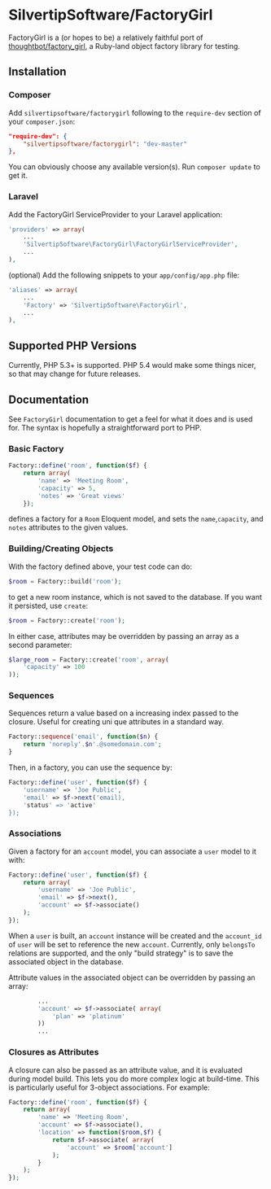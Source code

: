# SilvertipSoftware/FactoryGirl

FactoryGirl is a (or hopes to be) a relatively faithful port of [thoughtbot/factory_girl](https://github.com/thoughtbot/factory_girl), a Ruby-land object factory library for testing.


## Installation

### Composer

Add `silvertipsoftware/factorygirl` following to the `require-dev` section of your `composer.json`:

```json
"require-dev": {
    "silvertipsoftware/factorygirl": "dev-master"
},
```

You can obviously choose any available version(s). Run `composer update` to get it.

### Laravel

Add the FactoryGirl ServiceProvider to your Laravel application:

```php
'providers' => array(
    ...
    'SilvertipSoftware\FactoryGirl\FactoryGirlServiceProvider',
    ...
),
```

(optional) Add the following snippets to your `app/config/app.php` file:

```php
'aliases' => array(
    ...
    'Factory' => 'SilvertipSoftware\FactoryGirl',
    ...
),
```


## Supported PHP Versions

Currently, PHP 5.3+ is supported. PHP 5.4 would make some things nicer, so that may change for future releases.


## Documentation

See `FactoryGirl` documentation to get a feel for what it does and is used for. The syntax is hopefully a straightforward port to PHP.

### Basic Factory

```php
Factory::define('room', function($f) {
    return array(
        'name' => 'Meeting Room',
        'capacity' => 5,
        'notes' => 'Great views'
    });
```

defines a factory for a `Room` Eloquent model, and sets the `name`,`capacity`, and `notes` attributes to the given values.

### Building/Creating Objects

With the factory defined above, your test code can do:

```php
$room = Factory::build('room');
```

to get a new room instance, which is not saved to the database. If you want it persisted, use `create`:

```php
$room = Factory::create('room');
```

In either case, attributes may be overridden by passing an array as a second parameter:

```php
$large_room = Factory::create('room', array(
    'capacity' => 100
));
```

### Sequences

Sequences return a value based on a increasing index passed to the closure. Useful for creating uni
que attributes in a standard way.

```php
Factory::sequence('email', function($n) {
    return 'noreply'.$n'.@somedomain.com';
}
```

Then, in a factory, you can use the sequence by:

```php
Factory::define('user', function($f) {
    'username' => 'Joe Public',
    'email' => $f->next('email),
    'status' => 'active'
});
```

### Associations

Given a factory for an `account` model, you can associate a `user` model to it with:

```php
Factory::define('user', function($f) {
    return array(
        'username' => 'Joe Public',
        'email' => $f->next(),
        'account' => $f->associate()
    );
});
```

When a `user` is built, an `account` instance will be created and the `account_id` of `user` will be set to reference the new `account`. Currently, only `belongsTo` relations are supported, and the only "build strategy" is to save the associated object in the database.

Attribute values in the associated object can be overridden by passing an array:

```php
        ...
        'account' => $f->associate( array(
            'plan' => 'platinum'
        )) 
        ...
```

### Closures as Attributes

A closure can also be passed as an attribute value, and it is evaluated during model build. This lets you do more complex logic at build-time. This is particularly useful for 3-object associations. For example:

```php
Factory::define('room', function($f) {
    return array(
        'name' => 'Meeting Room',
        'account' => $f->associate(),
        'location' => function($room,$f) {
            return $f->associate( array(
                'account' => $room['account']
            );
        }
    );
});
```
 

